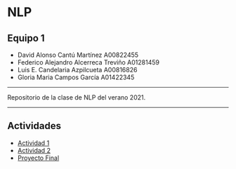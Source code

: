 # NLP
## Equipo 1
- David Alonso Cantú Martínez   A00822455
- Federico Alejandro Alcerreca Treviño A01281459
- Luis E. Candelaria Azpilcueta A00816826
- Gloria Maria Campos García A01422345


---

Repositorio de la clase de NLP del verano 2021.

---

## Actividades 
 - [Actividad 1](https://github.com/codyvi/NLP-Activities/tree/main/Actividad%20Integradora%201)
 - [Actividad 2](https://github.com/codyvi/NLP-Activities/tree/main/Actividad%20Integradora%202)
 - [Proyecto Final](https://github.com/codyvi/NLP-Activities/tree/main/Proyecto%20Integrador)

